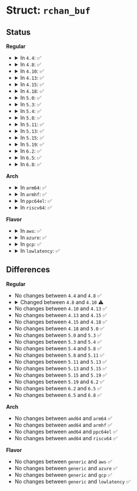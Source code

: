 # Struct: <code>rchan_buf</code>

## Status
<b>Regular</b>
<ul>
<li>
<details>
<summary>In <code>4.4</code>: ✅</summary>

```c
struct rchan_buf {
    void *start;
    void *data;
    size_t offset;
    size_t subbufs_produced;
    size_t subbufs_consumed;
    struct rchan *chan;
    wait_queue_head_t read_wait;
    struct timer_list timer;
    struct dentry *dentry;
    struct kref kref;
    struct page **page_array;
    unsigned int page_count;
    unsigned int finalized;
    size_t *padding;
    size_t prev_padding;
    size_t bytes_consumed;
    size_t early_bytes;
    unsigned int cpu;
};
```
</details>
</li>
<li>
<details>
<summary>In <code>4.8</code>: ✅</summary>

```c
struct rchan_buf {
    void *start;
    void *data;
    size_t offset;
    size_t subbufs_produced;
    size_t subbufs_consumed;
    struct rchan *chan;
    wait_queue_head_t read_wait;
    struct timer_list timer;
    struct dentry *dentry;
    struct kref kref;
    struct page **page_array;
    unsigned int page_count;
    unsigned int finalized;
    size_t *padding;
    size_t prev_padding;
    size_t bytes_consumed;
    size_t early_bytes;
    unsigned int cpu;
};
```
</details>
</li>
<li>
<details>
<summary>In <code>4.10</code>: ✅</summary>

```c
struct rchan_buf {
    void *start;
    void *data;
    size_t offset;
    size_t subbufs_produced;
    size_t subbufs_consumed;
    struct rchan *chan;
    wait_queue_head_t read_wait;
    struct irq_work wakeup_work;
    struct dentry *dentry;
    struct kref kref;
    struct page **page_array;
    unsigned int page_count;
    unsigned int finalized;
    size_t *padding;
    size_t prev_padding;
    size_t bytes_consumed;
    size_t early_bytes;
    unsigned int cpu;
};
```
</details>
</li>
<li>
<details>
<summary>In <code>4.13</code>: ✅</summary>

```c
struct rchan_buf {
    void *start;
    void *data;
    size_t offset;
    size_t subbufs_produced;
    size_t subbufs_consumed;
    struct rchan *chan;
    wait_queue_head_t read_wait;
    struct irq_work wakeup_work;
    struct dentry *dentry;
    struct kref kref;
    struct page **page_array;
    unsigned int page_count;
    unsigned int finalized;
    size_t *padding;
    size_t prev_padding;
    size_t bytes_consumed;
    size_t early_bytes;
    unsigned int cpu;
};
```
</details>
</li>
<li>
<details>
<summary>In <code>4.15</code>: ✅</summary>

```c
struct rchan_buf {
    void *start;
    void *data;
    size_t offset;
    size_t subbufs_produced;
    size_t subbufs_consumed;
    struct rchan *chan;
    wait_queue_head_t read_wait;
    struct irq_work wakeup_work;
    struct dentry *dentry;
    struct kref kref;
    struct page **page_array;
    unsigned int page_count;
    unsigned int finalized;
    size_t *padding;
    size_t prev_padding;
    size_t bytes_consumed;
    size_t early_bytes;
    unsigned int cpu;
};
```
</details>
</li>
<li>
<details>
<summary>In <code>4.18</code>: ✅</summary>

```c
struct rchan_buf {
    void *start;
    void *data;
    size_t offset;
    size_t subbufs_produced;
    size_t subbufs_consumed;
    struct rchan *chan;
    wait_queue_head_t read_wait;
    struct irq_work wakeup_work;
    struct dentry *dentry;
    struct kref kref;
    struct page **page_array;
    unsigned int page_count;
    unsigned int finalized;
    size_t *padding;
    size_t prev_padding;
    size_t bytes_consumed;
    size_t early_bytes;
    unsigned int cpu;
};
```
</details>
</li>
<li>
<details>
<summary>In <code>5.0</code>: ✅</summary>

```c
struct rchan_buf {
    void *start;
    void *data;
    size_t offset;
    size_t subbufs_produced;
    size_t subbufs_consumed;
    struct rchan *chan;
    wait_queue_head_t read_wait;
    struct irq_work wakeup_work;
    struct dentry *dentry;
    struct kref kref;
    struct page **page_array;
    unsigned int page_count;
    unsigned int finalized;
    size_t *padding;
    size_t prev_padding;
    size_t bytes_consumed;
    size_t early_bytes;
    unsigned int cpu;
};
```
</details>
</li>
<li>
<details>
<summary>In <code>5.3</code>: ✅</summary>

```c
struct rchan_buf {
    void *start;
    void *data;
    size_t offset;
    size_t subbufs_produced;
    size_t subbufs_consumed;
    struct rchan *chan;
    wait_queue_head_t read_wait;
    struct irq_work wakeup_work;
    struct dentry *dentry;
    struct kref kref;
    struct page **page_array;
    unsigned int page_count;
    unsigned int finalized;
    size_t *padding;
    size_t prev_padding;
    size_t bytes_consumed;
    size_t early_bytes;
    unsigned int cpu;
};
```
</details>
</li>
<li>
<details>
<summary>In <code>5.4</code>: ✅</summary>

```c
struct rchan_buf {
    void *start;
    void *data;
    size_t offset;
    size_t subbufs_produced;
    size_t subbufs_consumed;
    struct rchan *chan;
    wait_queue_head_t read_wait;
    struct irq_work wakeup_work;
    struct dentry *dentry;
    struct kref kref;
    struct page **page_array;
    unsigned int page_count;
    unsigned int finalized;
    size_t *padding;
    size_t prev_padding;
    size_t bytes_consumed;
    size_t early_bytes;
    unsigned int cpu;
};
```
</details>
</li>
<li>
<details>
<summary>In <code>5.8</code>: ✅</summary>

```c
struct rchan_buf {
    void *start;
    void *data;
    size_t offset;
    size_t subbufs_produced;
    size_t subbufs_consumed;
    struct rchan *chan;
    wait_queue_head_t read_wait;
    struct irq_work wakeup_work;
    struct dentry *dentry;
    struct kref kref;
    struct page **page_array;
    unsigned int page_count;
    unsigned int finalized;
    size_t *padding;
    size_t prev_padding;
    size_t bytes_consumed;
    size_t early_bytes;
    unsigned int cpu;
};
```
</details>
</li>
<li>
<details>
<summary>In <code>5.11</code>: ✅</summary>

```c
struct rchan_buf {
    void *start;
    void *data;
    size_t offset;
    size_t subbufs_produced;
    size_t subbufs_consumed;
    struct rchan *chan;
    wait_queue_head_t read_wait;
    struct irq_work wakeup_work;
    struct dentry *dentry;
    struct kref kref;
    struct page **page_array;
    unsigned int page_count;
    unsigned int finalized;
    size_t *padding;
    size_t prev_padding;
    size_t bytes_consumed;
    size_t early_bytes;
    unsigned int cpu;
};
```
</details>
</li>
<li>
<details>
<summary>In <code>5.13</code>: ✅</summary>

```c
struct rchan_buf {
    void *start;
    void *data;
    size_t offset;
    size_t subbufs_produced;
    size_t subbufs_consumed;
    struct rchan *chan;
    wait_queue_head_t read_wait;
    struct irq_work wakeup_work;
    struct dentry *dentry;
    struct kref kref;
    struct page **page_array;
    unsigned int page_count;
    unsigned int finalized;
    size_t *padding;
    size_t prev_padding;
    size_t bytes_consumed;
    size_t early_bytes;
    unsigned int cpu;
};
```
</details>
</li>
<li>
<details>
<summary>In <code>5.15</code>: ✅</summary>

```c
struct rchan_buf {
    void *start;
    void *data;
    size_t offset;
    size_t subbufs_produced;
    size_t subbufs_consumed;
    struct rchan *chan;
    wait_queue_head_t read_wait;
    struct irq_work wakeup_work;
    struct dentry *dentry;
    struct kref kref;
    struct page **page_array;
    unsigned int page_count;
    unsigned int finalized;
    size_t *padding;
    size_t prev_padding;
    size_t bytes_consumed;
    size_t early_bytes;
    unsigned int cpu;
};
```
</details>
</li>
<li>
<details>
<summary>In <code>5.19</code>: ✅</summary>

```c
struct rchan_buf {
    void *start;
    void *data;
    size_t offset;
    size_t subbufs_produced;
    size_t subbufs_consumed;
    struct rchan *chan;
    wait_queue_head_t read_wait;
    struct irq_work wakeup_work;
    struct dentry *dentry;
    struct kref kref;
    struct page **page_array;
    unsigned int page_count;
    unsigned int finalized;
    size_t *padding;
    size_t prev_padding;
    size_t bytes_consumed;
    size_t early_bytes;
    unsigned int cpu;
};
```
</details>
</li>
<li>
<details>
<summary>In <code>6.2</code>: ✅</summary>

```c
struct rchan_buf {
    void *start;
    void *data;
    size_t offset;
    size_t subbufs_produced;
    size_t subbufs_consumed;
    struct rchan *chan;
    wait_queue_head_t read_wait;
    struct irq_work wakeup_work;
    struct dentry *dentry;
    struct kref kref;
    struct page **page_array;
    unsigned int page_count;
    unsigned int finalized;
    size_t *padding;
    size_t prev_padding;
    size_t bytes_consumed;
    size_t early_bytes;
    unsigned int cpu;
};
```
</details>
</li>
<li>
<details>
<summary>In <code>6.5</code>: ✅</summary>

```c
struct rchan_buf {
    void *start;
    void *data;
    size_t offset;
    size_t subbufs_produced;
    size_t subbufs_consumed;
    struct rchan *chan;
    wait_queue_head_t read_wait;
    struct irq_work wakeup_work;
    struct dentry *dentry;
    struct kref kref;
    struct page **page_array;
    unsigned int page_count;
    unsigned int finalized;
    size_t *padding;
    size_t prev_padding;
    size_t bytes_consumed;
    size_t early_bytes;
    unsigned int cpu;
};
```
</details>
</li>
<li>
<details>
<summary>In <code>6.8</code>: ✅</summary>

```c
struct rchan_buf {
    void *start;
    void *data;
    size_t offset;
    size_t subbufs_produced;
    size_t subbufs_consumed;
    struct rchan *chan;
    wait_queue_head_t read_wait;
    struct irq_work wakeup_work;
    struct dentry *dentry;
    struct kref kref;
    struct page **page_array;
    unsigned int page_count;
    unsigned int finalized;
    size_t *padding;
    size_t prev_padding;
    size_t bytes_consumed;
    size_t early_bytes;
    unsigned int cpu;
};
```
</details>
</li>
</ul>
<b>Arch</b>
<ul>
<li>
<details>
<summary>In <code>arm64</code>: ✅</summary>

```c
struct rchan_buf {
    void *start;
    void *data;
    size_t offset;
    size_t subbufs_produced;
    size_t subbufs_consumed;
    struct rchan *chan;
    wait_queue_head_t read_wait;
    struct irq_work wakeup_work;
    struct dentry *dentry;
    struct kref kref;
    struct page **page_array;
    unsigned int page_count;
    unsigned int finalized;
    size_t *padding;
    size_t prev_padding;
    size_t bytes_consumed;
    size_t early_bytes;
    unsigned int cpu;
};
```
</details>
</li>
<li>
<details>
<summary>In <code>armhf</code>: ✅</summary>

```c
struct rchan_buf {
    void *start;
    void *data;
    size_t offset;
    size_t subbufs_produced;
    size_t subbufs_consumed;
    struct rchan *chan;
    wait_queue_head_t read_wait;
    struct irq_work wakeup_work;
    struct dentry *dentry;
    struct kref kref;
    struct page **page_array;
    unsigned int page_count;
    unsigned int finalized;
    size_t *padding;
    size_t prev_padding;
    size_t bytes_consumed;
    size_t early_bytes;
    unsigned int cpu;
};
```
</details>
</li>
<li>
<details>
<summary>In <code>ppc64el</code>: ✅</summary>

```c
struct rchan_buf {
    void *start;
    void *data;
    size_t offset;
    size_t subbufs_produced;
    size_t subbufs_consumed;
    struct rchan *chan;
    wait_queue_head_t read_wait;
    struct irq_work wakeup_work;
    struct dentry *dentry;
    struct kref kref;
    struct page **page_array;
    unsigned int page_count;
    unsigned int finalized;
    size_t *padding;
    size_t prev_padding;
    size_t bytes_consumed;
    size_t early_bytes;
    unsigned int cpu;
};
```
</details>
</li>
<li>
<details>
<summary>In <code>riscv64</code>: ✅</summary>

```c
struct rchan_buf {
    void *start;
    void *data;
    size_t offset;
    size_t subbufs_produced;
    size_t subbufs_consumed;
    struct rchan *chan;
    wait_queue_head_t read_wait;
    struct irq_work wakeup_work;
    struct dentry *dentry;
    struct kref kref;
    struct page **page_array;
    unsigned int page_count;
    unsigned int finalized;
    size_t *padding;
    size_t prev_padding;
    size_t bytes_consumed;
    size_t early_bytes;
    unsigned int cpu;
};
```
</details>
</li>
</ul>
<b>Flavor</b>
<ul>
<li>
<details>
<summary>In <code>aws</code>: ✅</summary>

```c
struct rchan_buf {
    void *start;
    void *data;
    size_t offset;
    size_t subbufs_produced;
    size_t subbufs_consumed;
    struct rchan *chan;
    wait_queue_head_t read_wait;
    struct irq_work wakeup_work;
    struct dentry *dentry;
    struct kref kref;
    struct page **page_array;
    unsigned int page_count;
    unsigned int finalized;
    size_t *padding;
    size_t prev_padding;
    size_t bytes_consumed;
    size_t early_bytes;
    unsigned int cpu;
};
```
</details>
</li>
<li>
<details>
<summary>In <code>azure</code>: ✅</summary>

```c
struct rchan_buf {
    void *start;
    void *data;
    size_t offset;
    size_t subbufs_produced;
    size_t subbufs_consumed;
    struct rchan *chan;
    wait_queue_head_t read_wait;
    struct irq_work wakeup_work;
    struct dentry *dentry;
    struct kref kref;
    struct page **page_array;
    unsigned int page_count;
    unsigned int finalized;
    size_t *padding;
    size_t prev_padding;
    size_t bytes_consumed;
    size_t early_bytes;
    unsigned int cpu;
};
```
</details>
</li>
<li>
<details>
<summary>In <code>gcp</code>: ✅</summary>

```c
struct rchan_buf {
    void *start;
    void *data;
    size_t offset;
    size_t subbufs_produced;
    size_t subbufs_consumed;
    struct rchan *chan;
    wait_queue_head_t read_wait;
    struct irq_work wakeup_work;
    struct dentry *dentry;
    struct kref kref;
    struct page **page_array;
    unsigned int page_count;
    unsigned int finalized;
    size_t *padding;
    size_t prev_padding;
    size_t bytes_consumed;
    size_t early_bytes;
    unsigned int cpu;
};
```
</details>
</li>
<li>
<details>
<summary>In <code>lowlatency</code>: ✅</summary>

```c
struct rchan_buf {
    void *start;
    void *data;
    size_t offset;
    size_t subbufs_produced;
    size_t subbufs_consumed;
    struct rchan *chan;
    wait_queue_head_t read_wait;
    struct irq_work wakeup_work;
    struct dentry *dentry;
    struct kref kref;
    struct page **page_array;
    unsigned int page_count;
    unsigned int finalized;
    size_t *padding;
    size_t prev_padding;
    size_t bytes_consumed;
    size_t early_bytes;
    unsigned int cpu;
};
```
</details>
</li>
</ul>

## Differences
<b>Regular</b>
<ul>
<li>
No changes between <code>4.4</code> and <code>4.8</code> ✅
</li>
<li>
<details>
<summary>Changed between <code>4.8</code> and <code>4.10</code> ⚠️</summary>
<ul>
<li>
<b>Field added. </b>
<code>struct irq_work wakeup_work</code>
</li>
<li>
<b>Field removed. </b>
<code>struct timer_list timer</code>
</li>
</ul>
</details>
</li>
<li>
No changes between <code>4.10</code> and <code>4.13</code> ✅
</li>
<li>
No changes between <code>4.13</code> and <code>4.15</code> ✅
</li>
<li>
No changes between <code>4.15</code> and <code>4.18</code> ✅
</li>
<li>
No changes between <code>4.18</code> and <code>5.0</code> ✅
</li>
<li>
No changes between <code>5.0</code> and <code>5.3</code> ✅
</li>
<li>
No changes between <code>5.3</code> and <code>5.4</code> ✅
</li>
<li>
No changes between <code>5.4</code> and <code>5.8</code> ✅
</li>
<li>
No changes between <code>5.8</code> and <code>5.11</code> ✅
</li>
<li>
No changes between <code>5.11</code> and <code>5.13</code> ✅
</li>
<li>
No changes between <code>5.13</code> and <code>5.15</code> ✅
</li>
<li>
No changes between <code>5.15</code> and <code>5.19</code> ✅
</li>
<li>
No changes between <code>5.19</code> and <code>6.2</code> ✅
</li>
<li>
No changes between <code>6.2</code> and <code>6.5</code> ✅
</li>
<li>
No changes between <code>6.5</code> and <code>6.8</code> ✅
</li>
</ul>
<b>Arch</b>
<ul>
<li>
No changes between <code>amd64</code> and <code>arm64</code> ✅
</li>
<li>
No changes between <code>amd64</code> and <code>armhf</code> ✅
</li>
<li>
No changes between <code>amd64</code> and <code>ppc64el</code> ✅
</li>
<li>
No changes between <code>amd64</code> and <code>riscv64</code> ✅
</li>
</ul>
<b>Flavor</b>
<ul>
<li>
No changes between <code>generic</code> and <code>aws</code> ✅
</li>
<li>
No changes between <code>generic</code> and <code>azure</code> ✅
</li>
<li>
No changes between <code>generic</code> and <code>gcp</code> ✅
</li>
<li>
No changes between <code>generic</code> and <code>lowlatency</code> ✅
</li>
</ul>
